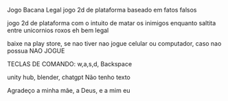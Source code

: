 Jogo Bacana Legal
jogo 2d de plataforma baseado em fatos falsos


jogo 2d de plataforma com o intuito de matar os inimigos enquanto saltita entre unicornios roxos
eh bem legal


baixe na play store, se nao tiver nao jogue
celular ou computador, caso nao possua NAO JOGUE


TECLAS DE COMANDO: w,a,s,d, Backspace


unity hub, blender, chatgpt
Não tenho texto


Agradeço a minha mãe, a Deus, e a mim eu